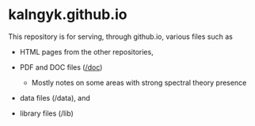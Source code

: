 # kalngyk.github.io

This repository is for serving, through github.io, various files such as

- HTML pages from the other repositories, 

- PDF and DOC files ([/doc](https://github.com/kalngyk/kalngyk.github.io/tree/main/doc))
     - Mostly notes on some areas with strong spectral theory presence
<!-- embedme https://kalngyk.github.io/doc/Readme.md -->

- data files (/data), and

- library files (/lib)


